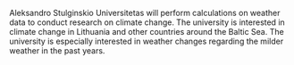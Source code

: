 Aleksandro Stulginskio Universitetas will perform calculations on weather data to conduct research on climate change. The university is interested in climate change in Lithuania and other countries around the Baltic Sea. The university is especially interested in weather changes regarding the milder weather in the past years.